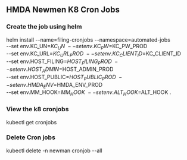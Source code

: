## HMDA Newmen K8 Cron Jobs

### Create the job using helm
helm install  --name=filing-cronjobs --namespace=automated-jobs  \
--set env.KC_UN=$KC_UN \
--set env.KC_PW=$KC_PW_PROD \
--set env.KC_URL=$KC_URL_PROD \
--set env.KC_CLIENT_ID=$KC_CLIENT_ID \
--set env.HOST_FILING=$HOST_FILING_PROD \
--set env.HOST_ADMIN=$HOST_ADMIN_PROD \
--set env.HOST_PUBLIC=$HOST_PUBLIC_PROD \
--set env.HMDA_ENV=$HMDA_ENV_PROD \
--set env.MM_HOOK=$MM_HOOK \
--set env.ALT_HOOK=$ALT_HOOK .


### View the k8 cronjobs

kubectl get cronjobs


### Delete Cron jobs 

kubectl delete -n newman cronjob --all

